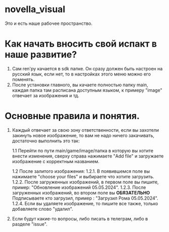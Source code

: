 # novella_visual
Это и есть наше рабочее пространство.

# Как начать вносить свой испакт в наше развитие?
  1. Сам ren'py качается в sdk папке. Он сразу должен быть настроен на русский язык, если нет, то в настройках этого меню можно его поменять.
  2. После установки главного, вы качаете полностью папку main, каждая папка там расписана доступным языком, к примеру "image" отвечает за изображения и тд.


 # Основные правила и понятия.
  1. Каждый отвечает за свою зону ответственности, если вы захотели закинуть новое изображение, то вам не надо ничего закачивать, достаточно выполнить это так:
    
      1.1 Перейти по пути main/game/image/папка в которую вы хотите внести изменения, сверху справа нажимаете "Add file" и загружаете изображение с корректным названием.
      
      1.2 После залитого изображения:
           1.2.1. В появившемся поле вы нажимаете "choose your files" и выбираете что хотите загрузить.
           1.2.2. После загруженных изображений, в первом поле вы пишите, пример: "Обновление изображений 05.05.2024".
           1.2.3. После загруженных изображений, во втором поле вы <b> ОБЯЗАТЕЛЬНО </b> Подписываете кто загрузил, пример : "Загрузил Рома 05.05.2024".
           1.2.4. Если вы удаляете изображение, то пишите все также, только добавляете слово "удалил".

  2. Если будут какие-то вопросы, либо писать в телеграм, либо в разделе "issue".
